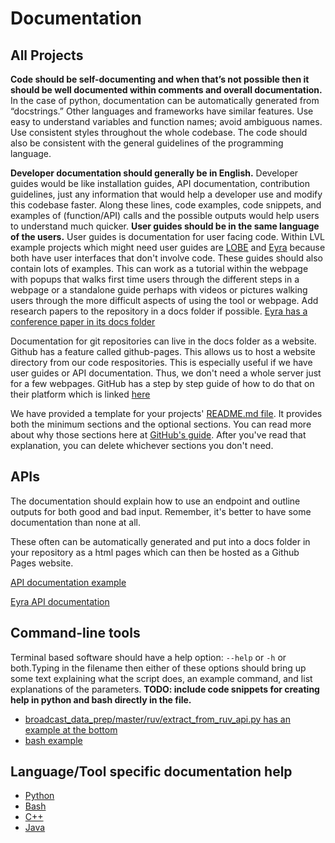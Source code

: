 # Documentation
## All Projects
**Code should be self-documenting and when that’s not possible then it should be well documented within comments and overall documentation.** In the case of python, documentation can be automatically generated from “docstrings.” Other languages and frameworks have similar features. Use easy to understand variables and function names; avoid ambiguous names. Use consistent styles throughout the whole codebase. The code should also be consistent with the general guidelines of the programming language.

**Developer documentation should generally be in English.** Developer guides would be like installation guides, API documentation, contribution guidelines, just any information that would help a developer use and modify this codebase faster. Along these lines, code examples, code snippets, and examples of (function/API) calls and the possible outputs would help users to understand much quicker.
**User guides should be in the same language of the users.** User guides is documentation for user facing code. Within LVL example projects which might need user guides are [LOBE](https://github.com/cadia-lvl/LOBE.git) and [Eyra](https://github.com/cadia-lvl/Eyra.git) because both have user interfaces that don't involve code. These guides should also contain lots of examples. This can work as a tutorial within the webpage with popups that walks first time users through the different steps in a webpage or a standalone guide perhaps with videos or pictures walking users through the more difficult aspects of using the tool or webpage.
Add research papers to the repository in a docs folder if possible. [Eyra has a conference paper in its docs folder](https://github.com/Eyra-is/Eyra/blob/master/Docs/Petursson_et_al_2016.pdf)

Documentation for git repositories can live in the docs folder as a website. Github has a feature called github-pages. This allows us to host a website directory from our code respositories. This is especially useful if we have user guides or API documentation. Thus, we don't need a whole server just for a few webpages. GitHub has a step by step guide of how to do that on their platform which is linked [here](https://pages.github.com/)

We have provided a template for your projects' [README.md file](readme_template.md). It provides both the minimum sections and the optional sections. You can read more about why those sections here at [GitHub's guide](https://guides.github.com/features/wikis/). After you've read that explanation, you can delete whichever sections you don't need. 

## APIs

The documentation should explain how to use an endpoint and outline outputs for both good and bad input. Remember, it's better to have some documentation than none at all. 

These often can be automatically generated and put into a docs folder in your repository as a html pages which can then be hosted as a Github Pages website.

[API documentation example](http://docs.apis.is/)

[Eyra API documentation](https://github.com/cadia-lvl/Eyra/blob/master/ClientServerAPI.md)

## Command-line tools
Terminal based software should have a help option: `--help` or `-h` or both.Typing in the filename then either of these options should bring up some text explaining what the script does, an example command, and list explanations of the parameters.
**TODO: include code snippets for creating help in python and bash directly in the file.**
* [broadcast_data_prep/master/ruv/extract_from_ruv_api.py has an example at the bottom](https://github.com/cadia-lvl/broadcast_data_prep/blob/master/ruv/extract_from_ruv_api.py)
* [bash example](https://github.com/cadia-lvl/broadcast_data_prep/blob/master/ruv/compare_hypothesis_and_expanded_888.sh)

## Language/Tool specific documentation help
* [Python](examples.md#Python)
* [Bash](examples.md#bash)
* [C++](examples.md#C)
* [Java](examples.md#Java)
